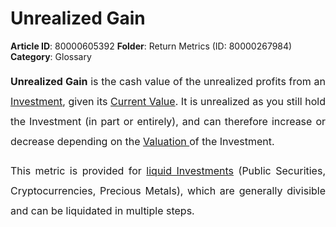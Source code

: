 # Unrealized Gain

**Article ID**: 80000605392
**Folder**: Return Metrics (ID: 80000267984)
**Category**: Glossary

<p style="margin-left: 0in; font-size: 15px; font-family: margin-bottom: 8pt; line-height: 200%; text-align: justify;"><span dir="ltr" style="font-size: 16px; line-height: 200%;"><strong>Unrealized Gain</strong> is the cash value of the unrealized profits from an <a href="https://support.exirio.com/en/support/solutions/articles/80000253643">Investment</a>, given its <a href="https://support.exirio.com/en/support/solutions/articles/80000527728">Current Value</a>. It is unrealized as you still hold the Investment (in part or entirely), and can therefore increase or decrease depending on the <a href="https://support.exirio.com/en/support/solutions/articles/80000388165">Valuation </a>of the Investment.</span></p><p style="margin-left: 0in; font-size: 15px; font-family: margin-bottom: 8pt; line-height: 200%; text-align: justify;"><span dir="ltr" style="font-size: 16px; line-height: 200%;">This metric is provided for <a href="https://support.exirio.com/en/support/solutions/articles/80000605394">liquid Investments</a> (Public Securities, Cryptocurrencies, Precious Metals), which are generally divisible and can be liquidated in multiple steps. </span></p>
